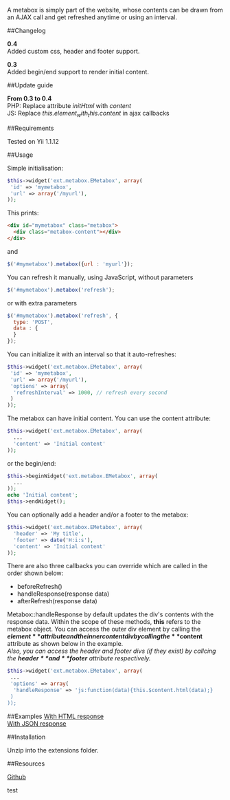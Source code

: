 A metabox is simply part of the website, whose contents can be drawn from an AJAX call and get refreshed anytime or using an interval.

##Changelog

**0.4**  
Added custom css, header and footer support.

**0.3**  
Added begin/end support to render initial content.

##Update guide

**From 0.3 to 0.4**  
PHP: Replace attribute _initHtml_ with _content_  
JS: Replace _this.$element_ with _this.$content_ in ajax callbacks 

##Requirements

Tested on Yii 1.1.12

##Usage

Simple initialisation:
~~~php
$this->widget('ext.metabox.EMetabox', array(
 'id' => 'mymetabox',
 'url' => array('/myurl'),
));
~~~

This prints:
~~~html
<div id="mymetabox" class="metabox">
  <div class="metabox-content"></div>
</div>
~~~

and
~~~javascript
$('#mymetabox').metabox({url : 'myurl'});
~~~

You can refresh it manually, using JavaScript, without parameters
~~~javascript
$('#mymetabox').metabox('refresh');
~~~
or with extra parameters
~~~javascript
$('#mymetabox').metabox('refresh', {
  type: 'POST', 
  data : {
  }
});
~~~

You can initialize it with an interval so that it auto-refreshes:
~~~php
$this->widget('ext.metabox.EMetabox', array(
 'id' => 'mymetabox',
 'url' => array('/myurl'),
 'options' => array(
  'refreshInterval' => 1000, // refresh every second
 )
));
~~~

The metabox can have initial content. You can use the content attribute:
~~~php
$this->widget('ext.metabox.EMetabox', array(
  ...
  'content' => 'Initial content'
));
~~~

or the begin/end:
~~~php
$this->beginWidget('ext.metabox.EMetabox', array(
  ...
));
echo 'Initial content';
$this->endWidget();
~~~

You can optionally add a header and/or a footer to the metabox:
~~~php
$this->widget('ext.metabox.EMetabox', array(
  'header' => 'My title',
  'footer' => date('H:i:s'),
  'content' => 'Initial content'
));
~~~

There are also three callbacks you can override which are called in the order shown below:

- beforeRefresh()  
- handleResponse(response data)  
- afterRefresh(response data)  

Metabox::handleResponse by default updates the div's contents with the response data. Within the scope of these methods, **this** refers to the metabox object. You can access the outer div element by calling the **$element** attribute and the inner content div by calling the **$content** attribute as shown below in the example.  
_Also, you can access the header and footer divs (if they exist) by callcing the **$header** and **$footer** attribute respectively._

~~~php
$this->widget('ext.metabox.EMetabox', array(
 ...
 'options' => array(
  'handleResponse' => 'js:function(data){this.$content.html(data);}
 )
));
~~~

##Examples
[With HTML response](http://jsfiddle.net/jfragoulis/dqEHC/40/ "With Html Response")  
[With JSON response](http://jsfiddle.net/jfragoulis/wf5Xb/4/ "With Json Response")

##Installation

Unzip into the extensions folder.

##Resources

[Github](https://github.com/jfragoulis/metabox "Github")  

test
